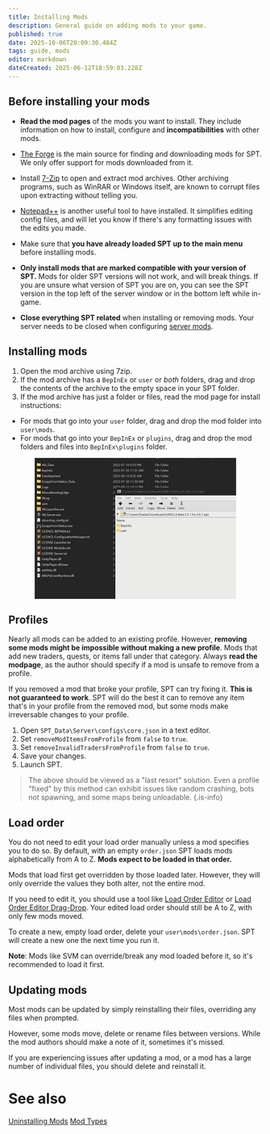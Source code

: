 ```yaml
---
title: Installing Mods
description: General guide on adding mods to your game.
published: true
date: 2025-10-06T20:09:30.484Z
tags: guide, mods
editor: markdown
dateCreated: 2025-06-12T18:59:03.228Z
---
```


## Before installing your mods

- **Read the mod pages** of the mods you want to install. They include information on how to install, configure and **incompatibilities** with other mods.

- [The Forge](https://forge.sp-tarkov.com/mods) is the main source for finding and downloading mods for SPT. We only offer support for mods downloaded from it.

- Install [7-Zip](https://www.7-zip.org/) to open and extract mod archives. Other archiving programs, such as WinRAR or Windows itself, are known to corrupt files upon extracting without telling you.

- [Notepad++](https://notepad-plus-plus.org/) is another useful tool to have installed. It simplifies editing config files, and will let you know if there's any formatting issues with the edits you made.

- Make sure that **you have already loaded SPT up to the main menu** before installing mods.

- **Only install mods that are marked compatible with your version of SPT.** Mods for older SPT versions will not work, and will break things. If you are unsure what version of SPT you are on, you can see the SPT version in the top left of the server window or in the bottom left while in-game.

- **Close everything SPT related** when installing or removing mods. Your server needs to be closed when configuring [server mods](https://wiki.sp-tarkov.com/en/Mod_Types#server-mods).

## Installing mods

1. Open the mod archive using 7zip.
2. If the mod archive has a `BepInEx` or `user` or *both* folders, drag and drop the contents of the archive to the empty space in your SPT folder.
3. If the mod archive has just a folder or files, read the mod page for install instructions:
- For mods that go into your `user` folder, drag and drop the mod folder into `user\mods`.
- For mods that go into your `BepInEx` or `plugins`, drag and drop the mod folders and files into `BepInEx\plugins` folder.
&nbsp;
<img src="/mod-install-v1.gif" alt="mod install" width=400 style="display: block; margin: 0 auto;">

## Profiles

Nearly all mods can be added to an existing profile. However, **removing some mods might be impossible without making a new profile**. Mods that add new traders, quests, or items fall under that category. Always **read the modpage**, as the author should specify if a mod is unsafe to remove from a profile.

If you removed a mod that broke your profile, SPT can try fixing it. **This is not guaranteed to work**. SPT will do the best it can to remove any item that's in your profile from the removed mod, but some mods make irreversable changes to your profile.

1. Open `SPT_Data\Server\configs\core.json` in a text editor.
2. Set `removeModItemsFromProfile` from `false` to `true`.
3. Set `removeInvalidTradersFromProfile` from `false` to `true`.
4. Save your changes.
5. Launch SPT.

> The above should be viewed as a "last resort" solution. Even a profile "fixed" by this method can exhibit issues like random crashing, bots not spawning, and some maps being unloadable.
{.is-info}

## Load order

You do not need to edit your load order manually unless a mod specifies you to do so. By default, with an empty `order.json` SPT loads mods alphabetically from A to Z. __Mods expect to be loaded in that order.__

Mods that load first get overridden by those loaded later. However, they will only override the values they both alter, not the entire mod.

If you need to edit it, you should use a tool like [Load Order Editor](https://forge.sp-tarkov.com/mod/803/loe-load-order-editor) or [Load Order Editor Drag-Drop](https://forge.sp-tarkov.com/mod/1390/load-order-editor-drag-drop). Your edited load order should still be A to Z, with only few mods moved.

To create a new, empty load order, delete your `user\mods\order.json`. SPT will create a new one the next time you run it.

**Note**: Mods like SVM can override/break any mod loaded before it, so it's recommended to load it first.

## Updating mods

Most mods can be updated by simply reinstalling their files, overriding any files when prompted.

However, some mods move, delete or rename files between versions. While the mod authors should make a note of it, sometimes it's missed.

If you are experiencing issues after updating a mod, or a mod has a large number of individual files, you should delete and reinstall it.

# See also

[Uninstalling Mods](/Uninstalling_Mods)
[Mod Types](/Mod_Types)